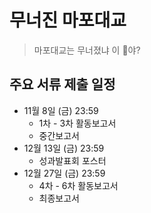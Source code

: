 # 무너진 마포대교

> 마포대교는 무너졌냐 이 🐣야?

## 주요 서류 제출 일정

- 11월 8일 (금) 23:59
  - 1차 - 3차 활동보고서
  - 중간보고서
- 12월 13일 (금) 23:59
  - 성과발표회 포스터
- 12월 27일 (금) 23:59
  - 4차 - 6차 활동보고서
  - 최종보고서
